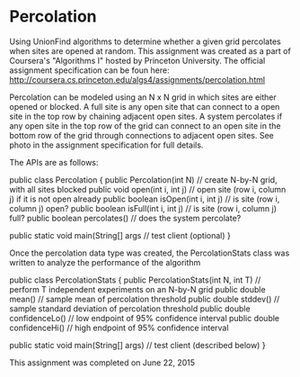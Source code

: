 # Percolation

Using UnionFind algorithms to determine whether a given grid percolates when sites are opened at random. This assignment was created as a part of Coursera's "Algorithms I" hosted by Princeton University. The official assignment specification can be foun here: http://coursera.cs.princeton.edu/algs4/assignments/percolation.html

Percolation can be modeled using an N x N grid in which sites are either opened or blocked. A full site is any open site that can connect to a open site in the top row by chaining adjacent open sites. A system percolates if any open site in the top row of the grid can connect to an open site in the bottom row of the grid through connections to adjacent open sites. See photo in the assignment specification for full details.

The APIs are as follows:

  public class Percolation {
   public Percolation(int N)               // create N-by-N grid, with all sites blocked
   public void open(int i, int j)          // open site (row i, column j) if it is not open already
   public boolean isOpen(int i, int j)     // is site (row i, column j) open?
   public boolean isFull(int i, int j)     // is site (row i, column j) full?
   public boolean percolates()             // does the system percolate?

   public static void main(String[] args   // test client (optional)
}

Once the percolation data type was created, the PercolationStats class was written to analyze the performance of the algorithm

public class PercolationStats {
   public PercolationStats(int N, int T)     // perform T independent experiments on an N-by-N grid
   public double mean()                      // sample mean of percolation threshold
   public double stddev()                    // sample standard deviation of percolation threshold
   public double confidenceLo()              // low  endpoint of 95% confidence interval
   public double confidenceHi()              // high endpoint of 95% confidence interval

   public static void main(String[] args)    // test client (described below)
}


This assignment was completed on June 22, 2015
